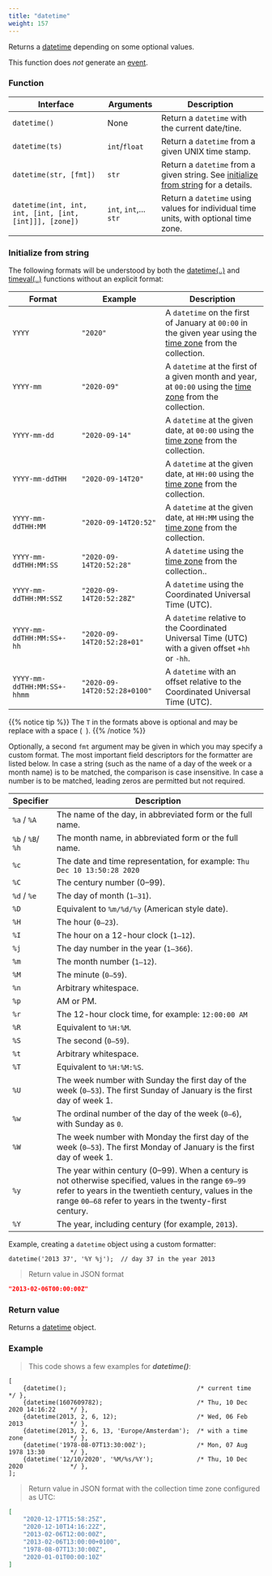 ```yaml
---
title: "datetime"
weight: 157
---
```


Returns a [datetime](../../data-types/datetime) depending on some optional values.

This function does *not* generate an [event](../../overview/events).

### Function

Interface | Arguments | Description
--------- | --------- | -----------
`datetime()`  | None | Return a `datetime` with the current date/tine.
`datetime(ts)` | `int`/`float` | Return a `datetime` from a given UNIX time stamp.
`datetime(str, [fmt])` | `str` | Return a `datetime` from a given string. See [initialize from string](./#initialize-from-string) for a details.
`datetime(int, int, int, [int, [int, [int]]], [zone])` | `int`, `int`,... `str` | Return a `datetime` using values for individual time units, with optional time zone.

### Initialize from string

The following formats will be understood by both the [datetime(..)](../datetime) and [timeval(..)](../timeval) functions
without an explicit format:

Format | Example | Description
-------|---------|------------
`YYYY` | `"2020"` | A `datetime` on the first of January at `00:00` in the given year using the [time zone](../../thingsdb-api/set_time_zone) from the collection.
`YYYY-mm` | `"2020-09"` | A `datetime` at the first of a given month and year, at `00:00` using the [time zone](../../thingsdb-api/set_time_zone) from the collection.
`YYYY-mm-dd` | `"2020-09-14"` | A `datetime` at the given date, at `00:00` using the [time zone](../../thingsdb-api/set_time_zone) from the collection.
`YYYY-mm-ddTHH` | `"2020-09-14T20"` | A `datetime` at the given date, at `HH:00` using the [time zone](../../thingsdb-api/set_time_zone) from the collection.
`YYYY-mm-ddTHH:MM` | `"2020-09-14T20:52"` | A `datetime` at the given date, at `HH:MM` using the [time zone](../../thingsdb-api/set_time_zone) from the collection.
`YYYY-mm-ddTHH:MM:SS` | `"2020-09-14T20:52:28"` | A `datetime` using the [time zone](../../thingsdb-api/set_time_zone) from the collection..
`YYYY-mm-ddTHH:MM:SSZ` | `"2020-09-14T20:52:28Z"` | A `datetime` using the Coordinated Universal Time (UTC).
`YYYY-mm-ddTHH:MM:SS+-hh` | `"2020-09-14T20:52:28+01"` | A `datetime` relative to the Coordinated Universal Time (UTC) with a given offset `+hh` or `-hh`.
`YYYY-mm-ddTHH:MM:SS+-hhmm` | `"2020-09-14T20:52:28+0100"` | A `datetime` with an offset relative to the Coordinated Universal Time (UTC).

{{% notice tip %}}
The `T` in the formats above is optional and may be replace with a space (` `).
{{% /notice %}}

Optionally, a second `fmt` argument may be given in which you may specify a custom format.
The most important field descriptors for the formatter are listed below. In case a string
(such as the name of a day of the week or a month name) is to be matched, the comparison is
case insensitive.  In case a number is to be matched, leading zeros are permitted but not required.

Specifier | Description
----------|------------
`%a` / `%A` | The name of the day, in abbreviated form or the full name.
`%b` / `%B`/ `%h` | The month name, in abbreviated form or the full name.
`%c` | The date and time representation, for example: `Thu Dec 10 13:50:28 2020`
`%C` | The century number (0–99).
`%d` / `%e` | The day of month (`1–31`).
`%D` | Equivalent to `%m/%d/%y` (American style date).
`%H` | The hour (`0–23`).
`%I` | The hour on a 12-hour clock (`1–12`).
`%j` | The day number in the year (`1–366`).
`%m` | The month number (`1–12`).
`%M` | The minute (`0–59`).
`%n` | Arbitrary whitespace.
`%p` | AM or PM.
`%r` | The 12-hour clock time, for example: `12:00:00 AM`
`%R` | Equivalent to `%H:%M`.
`%S` | The second (`0–59`).
`%t` | Arbitrary whitespace.
`%T` | Equivalent to `%H:%M:%S`.
`%U` | The week number with Sunday the first day of the week (`0–53`). The first Sunday of January is the first day of week 1.
`%w` | The ordinal number of the day of the week (`0–6`), with Sunday as `0`.
`%W` | The week number with Monday the first day of the week (`0–53`). The first Monday of January is the first day of week 1.
`%y` | The year within century (0–99).  When a century is not otherwise specified, values in the range `69–99` refer to years in the twentieth century, values in the range `00–68` refer to years in the twenty-first century.
`%Y` | The year, including century (for example, `2013`).


Example, creating a `datetime` object using a custom formatter:

```thingsdb,json_response
datetime('2013 37', '%Y %j');  // day 37 in the year 2013
```

> Return value in JSON format

```json
"2013-02-06T00:00:00Z"
```

### Return value

Returns a [datetime](../../data-types/datetime) object.

### Example

> This code shows a few examples for ***datetime()***:

```thingsdb,should_pass
[
    {datetime();                                    /* current time                 */ },
    {datetime(1607609782);                          /* Thu, 10 Dec 2020 14:16:22    */ },
    {datetime(2013, 2, 6, 12);                      /* Wed, 06 Feb 2013             */ },
    {datetime(2013, 2, 6, 13, 'Europe/Amsterdam');  /* with a time zone             */ },
    {datetime('1978-08-07T13:30:00Z');              /* Mon, 07 Aug 1978 13:30       */ },
    {datetime('12/10/2020', '%M/%s/%Y');            /* Thu, 10 Dec 2020             */ },
];
```

> Return value in JSON format with the collection time zone configured as UTC:

```json
[
    "2020-12-17T15:58:25Z",
    "2020-12-10T14:16:22Z",
    "2013-02-06T12:00:00Z",
    "2013-02-06T13:00:00+0100",
    "1978-08-07T13:30:00Z",
    "2020-01-01T00:00:10Z"
]
```
